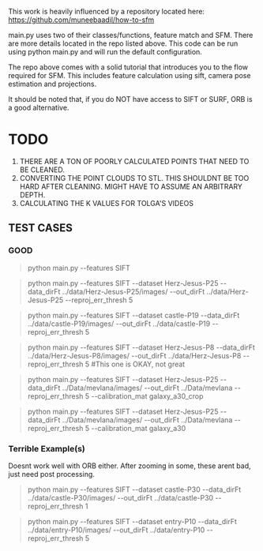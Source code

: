 This work is heavily influenced by a repository located here:
https://github.com/muneebaadil/how-to-sfm

main.py uses two of their classes/functions, feature match and SFM. There are more details located in the repo listed above. This code can be run using python main.py and will run the default configuration.

The repo above comes with a solid tutorial that introduces you to the flow required for SFM. This includes feature calculation using sift, camera pose estimation and projections.

It should be noted that, if you do NOT have access to SIFT or SURF, ORB is a good alternative.

# TODO

1. THERE ARE A TON OF POORLY CALCULATED POINTS THAT NEED TO BE CLEANED.
2. CONVERTING THE POINT CLOUDS TO STL. THIS SHOULDNT BE TOO HARD AFTER CLEANING. MIGHT HAVE TO ASSUME AN ARBITRARY DEPTH.
3. CALCULATING THE K VALUES FOR TOLGA'S VIDEOS

## TEST CASES
### GOOD
> python main.py --features SIFT

>python main.py --features SIFT --dataset Herz-Jesus-P25 --data_dirFt ../data/Herz-Jesus-P25/images/ --out_dirFt ../data/Herz-Jesus-P25 --reproj_err_thresh 5

>python main.py --features SIFT --dataset castle-P19 --data_dirFt ../data/castle-P19/images/ --out_dirFt ../data/castle-P19 --reproj_err_thresh 5

>python main.py --features SIFT --dataset Herz-Jesus-P8 --data_dirFt ../data/Herz-Jesus-P8/images/ --out_dirFt ../data/Herz-Jesus-P8 --reproj_err_thresh 5 
#This one is OKAY, not great

>python main.py --features SIFT --dataset Herz-Jesus-P25 --data_dirFt ../Data/mevlana/images/ --out_dirFt ../Data/mevlana --reproj_err_thresh 5 --calibration_mat galaxy_a30_crop

>python main.py --features SIFT --dataset Herz-Jesus-P25 --data_dirFt ../Data/mevlana/images/ --out_dirFt ../Data/mevlana --reproj_err_thresh 5 --calibration_mat galaxy_a30

### Terrible Example(s)
Doesnt work well with ORB either. After zooming in some, these arent bad, just need post processing.

>python main.py --features SIFT --dataset castle-P30 --data_dirFt ../data/castle-P30/images/ --out_dirFt ../data/castle-P30 --reproj_err_thresh 1

>python main.py --features SIFT --dataset entry-P10 --data_dirFt ../data/entry-P10/images/ --out_dirFt ../data/entry-P10 --reproj_err_thresh 5
